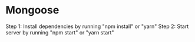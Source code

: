 # Mongoose
Step 1: Install dependencies by running "npm install" or "yarn"
Step 2: Start server by running "npm start" or "yarn start"
